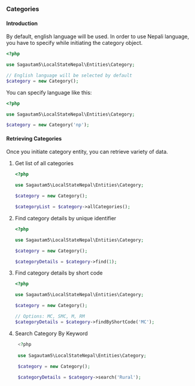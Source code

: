 ### Categories

#### Introduction
By default, english language will be used. In order to use Nepali language, you have to specify while initiating the category object.

```php
<?php

use Sagautam5\LocalStateNepal\Entities\Category;

// English language will be selected by default
$category = new Category();

```

You can specify language like this:

```php
<?php

use Sagautam5\LocalStateNepal\Entities\Category;

$category = new Category('np');
```

#### Retrieving Categories

Once you initiate category entity, you can retrieve variety of data.

1. Get list of all categories  
    ```php
    <?php
    
    use Sagautam5\LocalStateNepal\Entities\Category;
    
    $category = new Category();
    
    $categoryList = $category->allCategories();
    ```

2. Find category details by unique identifier

    ```php
    <?php
    
    use Sagautam5\LocalStateNepal\Entities\Category;
    
    $category = new Category();
    
    $categoryDetails = $category->find(1);
    ```
   
3. Find category details by short code

    ```php
    <?php
    
    use Sagautam5\LocalStateNepal\Entities\Category;
    
    $category = new Category();
   
    // Options: MC, SMC, M, RM
    $categoryDetails = $category->findByShortCode('MC');
    ```
   
4. Search Category By Keyword

   ```php
    <?php
    
    use Sagautam5\LocalStateNepal\Entities\Category;
    
    $category = new Category();
   
    $categoryDetails = $category->search('Rural');
    ```   